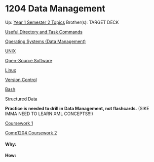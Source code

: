 # 1204 Data Management

Up: [Year 1 Semester 2 Topics](year_1_semester_2_topics)
Brother(s):
TARGET DECK

[Useful Directory and Task Commands](useful_directory_and_task_commands)

[Operating Systems (Data Management)](operating_systems_(data_management))

[UNIX](unix)

[Open-Source Software](open-source_software)

[Linux](linux)

[Version Control](version_control)

[Bash](bash)

[Structured Data](structured_data)

**Practice is needed to drill in Data Management, not flashcards.**
(SIKE IMMA NEED TO LEARN XML CONCEPTS!!!)

[Coursework 1](coursework_1)

[Comp1204 Coursework 2](comp1204_coursework_2)


























#### Why:
#### How:









